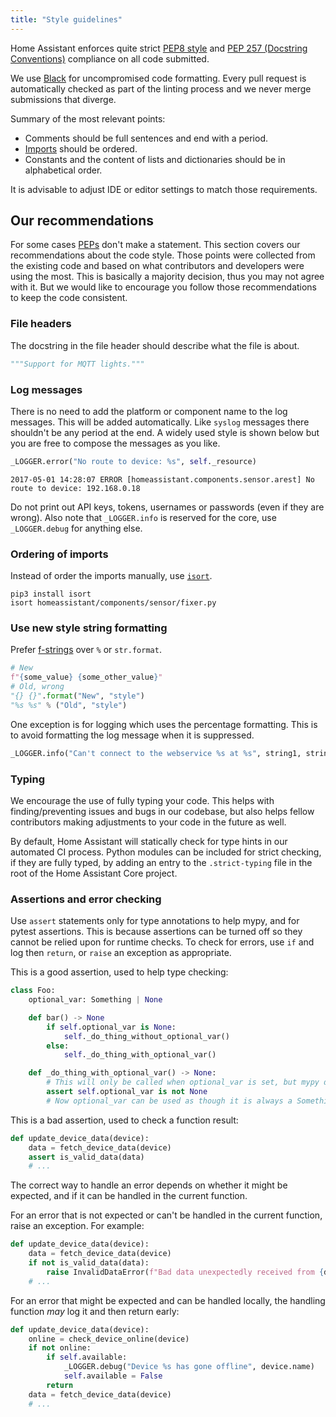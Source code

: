 ```yaml
---
title: "Style guidelines"
---
```


Home Assistant enforces quite strict [PEP8 style](https://www.python.org/dev/peps/pep-0008/) and [PEP 257 (Docstring Conventions)](https://www.python.org/dev/peps/pep-0257/) compliance on all code submitted.

We use [Black](https://github.com/psf/black) for uncompromised code formatting. Every pull request is automatically checked as part of the linting process and we never merge submissions that diverge.

Summary of the most relevant points:

- Comments should be full sentences and end with a period.
- [Imports](https://www.python.org/dev/peps/pep-0008/#imports) should be ordered.
- Constants and the content of lists and dictionaries should be in alphabetical order.

It is advisable to adjust IDE or editor settings to match those requirements.

## Our recommendations

For some cases [PEPs](https://www.python.org/dev/peps/) don't make a statement. This section covers our recommendations about the code style. Those points were collected from the existing code and based on what contributors and developers were using the most. This is basically a majority decision, thus you may not agree with it. But we would like to encourage you follow those recommendations to keep the code consistent.

### File headers

The docstring in the file header should describe what the file is about.

```python
"""Support for MQTT lights."""
```

### Log messages

There is no need to add the platform or component name to the log messages. This will be added automatically. Like `syslog` messages there shouldn't be any period at the end. A widely used style is shown below but you are free to compose the messages as you like.

```python
_LOGGER.error("No route to device: %s", self._resource)
```

```log
2017-05-01 14:28:07 ERROR [homeassistant.components.sensor.arest] No route to device: 192.168.0.18
```

Do not print out API keys, tokens, usernames or passwords (even if they are wrong).
Also note that `_LOGGER.info` is reserved for the core, use `_LOGGER.debug` for anything else.

### Ordering of imports

Instead of order the imports manually, use [`isort`](https://github.com/timothycrosley/isort).

```shell
pip3 install isort
isort homeassistant/components/sensor/fixer.py
```

### Use new style string formatting

Prefer [f-strings](https://docs.python.org/3/reference/lexical_analysis.html#f-strings) over `%` or `str.format`.

```python
# New
f"{some_value} {some_other_value}"
# Old, wrong
"{} {}".format("New", "style")
"%s %s" % ("Old", "style")
```

One exception is for logging which uses the percentage formatting. This is to avoid formatting the log message when it is suppressed.

```python
_LOGGER.info("Can't connect to the webservice %s at %s", string1, string2)
```

### Typing

We encourage the use of fully typing your code. This helps with finding/preventing issues and bugs in our codebase,
but also helps fellow contributors making adjustments to your code in the future as well.

By default, Home Assistant will statically check for type hints in our automated CI process.
Python modules can be included for strict checking, if they are fully typed, by adding an entry
to the `.strict-typing` file in the root of the Home Assistant Core project.

### Assertions and error checking

Use `assert` statements only for type annotations to help mypy, and for pytest assertions. This is because assertions can be turned off so they cannot be relied upon for runtime checks. To check for errors, use `if` and log then `return`, or `raise` an exception as appropriate.

This is a good assertion, used to help type checking:

```python
class Foo:
    optional_var: Something | None

    def bar() -> None
        if self.optional_var is None:
            self._do_thing_without_optional_var()
        else:
            self._do_thing_with_optional_var()

    def _do_thing_with_optional_var() -> None:
        # This will only be called when optional_var is set, but mypy doesn't know that
        assert self.optional_var is not None
        # Now optional_var can be used as though it is always a Something
```

This is a bad assertion, used to check a function result:

```python
def update_device_data(device):
    data = fetch_device_data(device)
    assert is_valid_data(data)
    # ...
```

The correct way to handle an error depends on whether it might be expected, and if it can be handled in the current function.

For an error that is not expected or can't be handled in the current function, raise an exception. For example:

```python
def update_device_data(device):
    data = fetch_device_data(device)
    if not is_valid_data(data):
        raise InvalidDataError(f"Bad data unexpectedly received from {device.name}")
    # ...
```

For an error that might be expected and can be handled locally, the handling function *may* log it and then return early:

```python
def update_device_data(device):
    online = check_device_online(device)
    if not online:
        if self.available:
            _LOGGER.debug("Device %s has gone offline", device.name)
            self.available = False
        return
    data = fetch_device_data(device)
    # ...
```
